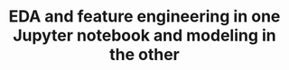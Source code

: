 ---
title: EDA and feature engineering in one Jupyter notebook and modeling in the other
weight: 1
variants: +flyte -serverless -byoc -selfmanaged
layout: py_example
example_file: /external/unionai-examples/v1/flyte-tutorials/exploratory_data_analysis/exploratory_data_analysis/notebooks_as_tasks.py
---